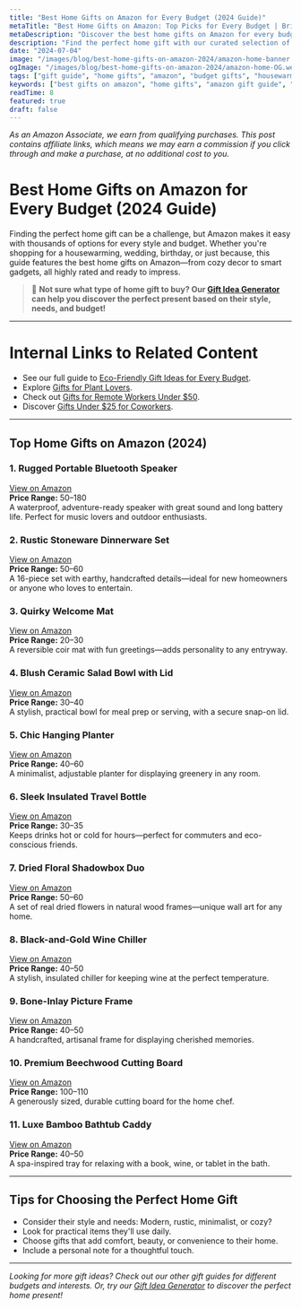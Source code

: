 ```yaml
---
title: "Best Home Gifts on Amazon for Every Budget (2024 Guide)"
metaTitle: "Best Home Gifts on Amazon: Top Picks for Every Budget | BrightGift"
metaDescription: "Discover the best home gifts on Amazon for every budget! Our 2024 guide features top-rated, unique, and practical gifts from $20 to $200. Shop smarter and find the perfect present for any occasion."
description: "Find the perfect home gift with our curated selection of Amazon's best picks for every budget. From cozy decor to smart gadgets, this guide has something for everyone."
date: "2024-07-04"
image: "/images/blog/best-home-gifts-on-amazon-2024/amazon-home-banner.webp"
ogImage: "/images/blog/best-home-gifts-on-amazon-2024/amazon-home-OG.webp"
tags: ["gift guide", "home gifts", "amazon", "budget gifts", "housewarming"]
keywords: ["best gifts on amazon", "home gifts", "amazon gift guide", "gifts for every budget", "top amazon gifts"]
readTime: 8
featured: true
draft: false
---
```


*As an Amazon Associate, we earn from qualifying purchases. This post contains affiliate links, which means we may earn a commission if you click through and make a purchase, at no additional cost to you.*

# Best Home Gifts on Amazon for Every Budget (2024 Guide)

Finding the perfect home gift can be a challenge, but Amazon makes it easy with thousands of options for every style and budget. Whether you're shopping for a housewarming, wedding, birthday, or just because, this guide features the best home gifts on Amazon—from cozy decor to smart gadgets, all highly rated and ready to impress.

> 🎯 **Not sure what type of home gift to buy? Our [Gift Idea Generator](https://bright-gift.com) can help you discover the perfect present based on their style, needs, and budget!**

---

# Internal Links to Related Content
- See our full guide to [Eco-Friendly Gift Ideas for Every Budget](https://bright-gift.com/blog/eco-friendly-gift-ideas-for-every-budget).
- Explore [Gifts for Plant Lovers](https://bright-gift.com/gift-guides/gifts-for-plant-lovers).
- Check out [Gifts for Remote Workers Under $50](https://bright-gift.com/blog/gifts-for-remote-workers-under-50).
- Discover [Gifts Under $25 for Coworkers](https://bright-gift.com/gift-guides/gifts-under-25-for-coworkers).

---

## Top Home Gifts on Amazon (2024)

### 1. Rugged Portable Bluetooth Speaker  
<a href="https://www.amazon.com/s?k=portable+bluetooth+speaker&tag=bright-gift-20" class="amazon-link" target="_blank" rel="noopener">View on Amazon</a>  
**Price Range:** $50–$180  
A waterproof, adventure-ready speaker with great sound and long battery life. Perfect for music lovers and outdoor enthusiasts.

### 2. Rustic Stoneware Dinnerware Set  
<a href="https://www.amazon.com/s?k=rustic+dinnerware+set&tag=bright-gift-20" class="amazon-link" target="_blank" rel="noopener">View on Amazon</a>  
**Price Range:** $50–$60  
A 16-piece set with earthy, handcrafted details—ideal for new homeowners or anyone who loves to entertain.

### 3. Quirky Welcome Mat  
<a href="https://www.amazon.com/s?k=quirky+welcome+mat&tag=bright-gift-20" class="amazon-link" target="_blank" rel="noopener">View on Amazon</a>  
**Price Range:** $20–$30  
A reversible coir mat with fun greetings—adds personality to any entryway.

### 4. Blush Ceramic Salad Bowl with Lid  
<a href="https://www.amazon.com/s?k=ceramic+salad+bowl+with+lid&tag=bright-gift-20" class="amazon-link" target="_blank" rel="noopener">View on Amazon</a>  
**Price Range:** $30–$40  
A stylish, practical bowl for meal prep or serving, with a secure snap-on lid.

### 5. Chic Hanging Planter  
<a href="https://www.amazon.com/s?k=hanging+planter+indoor&tag=bright-gift-20" class="amazon-link" target="_blank" rel="noopener">View on Amazon</a>  
**Price Range:** $40–$60  
A minimalist, adjustable planter for displaying greenery in any room.

### 6. Sleek Insulated Travel Bottle  
<a href="https://www.amazon.com/s?k=insulated+travel+bottle&tag=bright-gift-20" class="amazon-link" target="_blank" rel="noopener">View on Amazon</a>  
**Price Range:** $30–$35  
Keeps drinks hot or cold for hours—perfect for commuters and eco-conscious friends.

### 7. Dried Floral Shadowbox Duo  
<a href="https://www.amazon.com/s?k=dried+floral+shadowbox&tag=bright-gift-20" class="amazon-link" target="_blank" rel="noopener">View on Amazon</a>  
**Price Range:** $50–$60  
A set of real dried flowers in natural wood frames—unique wall art for any home.

### 8. Black-and-Gold Wine Chiller  
<a href="https://www.amazon.com/s?k=wine+chiller+black+gold&tag=bright-gift-20" class="amazon-link" target="_blank" rel="noopener">View on Amazon</a>  
**Price Range:** $40–$50  
A stylish, insulated chiller for keeping wine at the perfect temperature.

### 9. Bone-Inlay Picture Frame  
<a href="https://www.amazon.com/s?k=bone+inlay+picture+frame&tag=bright-gift-20" class="amazon-link" target="_blank" rel="noopener">View on Amazon</a>  
**Price Range:** $40–$50  
A handcrafted, artisanal frame for displaying cherished memories.

### 10. Premium Beechwood Cutting Board  
<a href="https://www.amazon.com/s?k=beechwood+cutting+board&tag=bright-gift-20" class="amazon-link" target="_blank" rel="noopener">View on Amazon</a>  
**Price Range:** $100–$110  
A generously sized, durable cutting board for the home chef.

### 11. Luxe Bamboo Bathtub Caddy  
<a href="https://www.amazon.com/s?k=bamboo+bathtub+caddy&tag=bright-gift-20" class="amazon-link" target="_blank" rel="noopener">View on Amazon</a>  
**Price Range:** $40–$50  
A spa-inspired tray for relaxing with a book, wine, or tablet in the bath.

<!-- Add more gift ideas as needed following the same format -->

---

## Tips for Choosing the Perfect Home Gift
- Consider their style and needs: Modern, rustic, minimalist, or cozy?
- Look for practical items they'll use daily.
- Choose gifts that add comfort, beauty, or convenience to their home.
- Include a personal note for a thoughtful touch.

---

*Looking for more gift ideas? Check out our other gift guides for different budgets and interests. Or, try our [Gift Idea Generator](https://bright-gift.com) to discover the perfect home present!* 